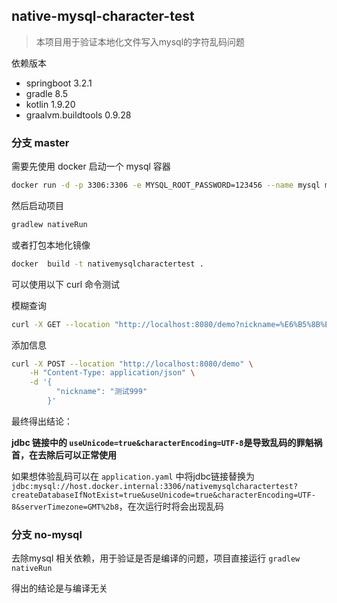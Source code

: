 ##  native-mysql-character-test

> 本项目用于验证本地化文件写入mysql的字符乱码问题

依赖版本

* springboot 3.2.1
* gradle 8.5
* kotlin 1.9.20
* graalvm.buildtools 0.9.28

### 分支 master

需要先使用 docker 启动一个 mysql 容器

```bash
docker run -d -p 3306:3306 -e MYSQL_ROOT_PASSWORD=123456 --name mysql mysql:8.0.28 --character-set-server=utf8mb4 --collation-server=utf8mb4_unicode_ci --max-connections=5000
```

然后启动项目

```bash
gradlew nativeRun
```

或者打包本地化镜像

```bash
docker  build -t nativemysqlcharactertest .
```

可以使用以下 curl 命令测试

模糊查询

```bash
curl -X GET --location "http://localhost:8080/demo?nickname=%E6%B5%8B%E8%AF%95"
```

添加信息

```bash
curl -X POST --location "http://localhost:8080/demo" \
    -H "Content-Type: application/json" \
    -d '{
          "nickname": "测试999"
        }'
```



最终得出结论：

**jdbc 链接中的 `useUnicode=true&characterEncoding=UTF-8`是导致乱码的罪魁祸首，在去除后可以正常使用**

如果想体验乱码可以在 `application.yaml` 中将jdbc链接替换为 `jdbc:mysql://host.docker.internal:3306/nativemysqlcharactertest?createDatabaseIfNotExist=true&useUnicode=true&characterEncoding=UTF-8&serverTimezone=GMT%2b8`，在次运行时将会出现乱码

### 分支 no-mysql

去除mysql 相关依赖，用于验证是否是编译的问题，项目直接运行 `gradlew nativeRun`

得出的结论是与编译无关